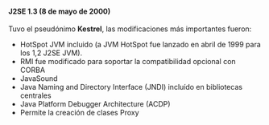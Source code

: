 #### J2SE 1.3 (8 de mayo de 2000)


Tuvo el pseudónimo **Kestrel**, las modificaciones más importantes fueron:

* HotSpot JVM incluido (a JVM HotSpot fue lanzado en abril de 1999 para los 1,2 J2SE JVM).
* RMI fue modificado para soportar la compatibilidad opcional con CORBA
* JavaSound
* Java Naming and Directory Interface (JNDI) incluído en bibliotecas centrales
* Java Platform Debugger Architecture (ACDP)
* Permite la creación de clases Proxy
